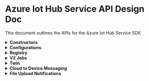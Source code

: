 ﻿# Azure Iot Hub Service API Design Doc
This document outlines the APIs for the Azure Iot Hub Service SDK

<details><summary><b>Constructors</b></summary>
    
```csharp

```
</details>

<details><summary><b>Configurations</b></summary>
APIs for managing configurations for devices and modules
```csharp

```
</details>

<details><summary><b>Statistics</b></summary>
APIs for getting statistics about devices and modules, as well as service statistics
```csharp

```
</details>

<details><summary><b>Registry</b></summary>
APIs for managing device and module identities
```csharp

```
</details>

<details><summary><b>Jobs</b></summary>
APIs for using IotHub jobs
```csharp

```
</details>

<details><summary><b>V2 Jobs</b></summary>
(maybe combine with job APIs, or maybe don't expose v1 job APIs. Talk with service about this)

```csharp

```
</details>

<details><summary><b>Twin</b></summary>
Device and module twin operations
```csharp

```
</details>

<details><summary><b>Methods</b></summary>
Device and module direct methods
```csharp

```
</details>

<details><summary><b>Cloud to Device Messaging</b></summary>
No sign of this in the swagger    
```csharp

```
</details>

<details><summary><b>Feedback Message</b></summary>
APIs for getting feedback messages
```csharp

```
</details>

<details><summary><b>File Upload Notifications</b></summary>
No sign of this in the swagger
```csharp

```
</details>

<details><summary><b>Query</b></summary>
APIs for querying on device or module identities
```csharp

```
</details>
